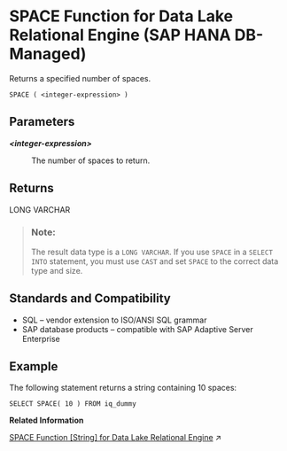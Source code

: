 <!-- loioad081410a2bf423c888257b5d0f621a3 -->

# SPACE Function for Data Lake Relational Engine \(SAP HANA DB-Managed\)

Returns a specified number of spaces.



```
SPACE ( <integer-expression> )
```



<a name="loioad081410a2bf423c888257b5d0f621a3__section_t33_gx5_vrb"/>

## Parameters


<dl>
<dt><b>

*<integer-expression\>*

</b></dt>
<dd>

The number of spaces to return.



</dd>
</dl>



<a name="loioad081410a2bf423c888257b5d0f621a3__section_bpv_gx5_vrb"/>

## Returns

LONG VARCHAR

> ### Note:  
> The result data type is a `LONG VARCHAR`. If you use `SPACE` in a `SELECT INTO` statement, you must use `CAST` and set `SPACE` to the correct data type and size.



<a name="loioad081410a2bf423c888257b5d0f621a3__section_qyl_hx5_vrb"/>

## Standards and Compatibility

-   SQL – vendor extension to ISO/ANSI SQL grammar
-   SAP database products – compatible with SAP Adaptive Server Enterprise



<a name="loioad081410a2bf423c888257b5d0f621a3__section_zpf_3x5_vrb"/>

## Example

The following statement returns a string containing 10 spaces:

```
SELECT SPACE( 10 ) FROM iq_dummy
```

**Related Information**  


[SPACE Function [String] for Data Lake Relational Engine](https://help.sap.com/viewer/19b3964099384f178ad08f2d348232a9/2023_1_QRC/en-US/a5815e2c84f210158cf48f3c618df22c.html "Returns a specified number of spaces.") :arrow_upper_right:

